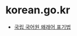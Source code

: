 ﻿# korean.go.kr

* [국립 국어원 왜래어 표기법](https://www.korean.go.kr/front/foreignSpell/foreignSpellList.do?mn_id=96)
